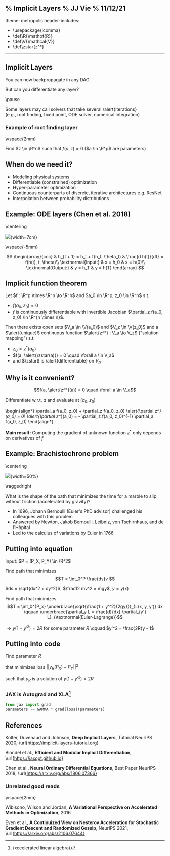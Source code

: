 % Implicit Layers
% JJ Vie
% 11/12/21
---
theme: metropolis
header-includes:
  - \usepackage{icomma}
  - \def\R{\mathbf{R}}
  - \def\V{\mathcal{V}}
  - \def\zstar{z^*}
---
## Implicit Layers

You can now backpropagate in any DAG.

But can you differentiate any layer?

\pause

Some layers may call solvers that take several \alert{iterations}  
(e.g., root finding, fixed point, ODE solver, numerical integration)

### Example of root finding layer

\vspace{2mm}

Find $z \in \R^n$ such that $f(a, z) = 0$ ($a \in \R^p$ are parameters)

## When do we need it?

- Modeling physical systems
- Differentiable (constrained) optimization
- Hyper-parameter optimization
- Continuous counterparts of discrete, iterative architectures e.g. ResNet
- Interpolation between probability distributions

## Example: ODE layers (Chen et al. 2018)

\centering

![](figures/ode2.png){width=7cm}

\vspace{-5mm}

$$ \begin{array}{ccc}
& h_{t + 1} = h_t + f(h_t, \theta_t) & \frac{d h(t)}{dt} = f(h(t), t, \theta)\\
\textnormal{Input:} & x = h_0 & x = h(0)\\
\textnormal{Output:} & y = h_T & y = h(T)
\end{array} $$

## Implicit function theorem

Let $f : \R^p \times \R^n \to \R^n$ and $a_0 \in \R^p, z_0 \in \R^n$ s.t.

- $f(a_0, z_0) = 0$
- $f$ is continuously differentiable with invertible Jacobian $\partial_z f(a_0, z_0) \in \R^{n \times n}$.

Then there exists open sets $V_a \in \V(a_0)$ and $V_z \in \V(z_0)$ and a $\alert{unique}$ continuous function $\alert{z^*} : V_a \to V_z$ ("solution mapping") s.t.

- $z_0 = z^*(a_0)$
- $f(a, \alert{\zstar(a)}) = 0 \quad \forall a \in V_a$
- and $\zstar$ is \alert{differentiable} on $V_a$

## Why is it convenient?

$$f(a, \alert{z^*}(a)) = 0 \quad \forall a \in V_a$$

Differentiate w.r.t. $a$ and evaluate at $(a_0, z_0)$

\begin{align*}
\partial_a f(a_0, z_0) + \partial_z f(a_0, z_0) \alert{\partial z^*}(a_0) = 0\\
\alert{\partial z^*}(a_0) = - \partial_z f(a_0, z_0)^{-1} \partial_a f(a_0, z_0)
\end{align*}

**Main result:** Computing the gradient of unknown function $z^*$ only depends on derivatives of $f$

## Example: Brachistochrone problem

\centering

![](figures/brachistochrone2.png){width=50%}

\raggedright

What is the shape of the path that minimizes the time for a marble to slip without friction (accelerated by gravity)?

- In 1696, Johann Bernoulli (Euler's PhD advisor) challenged his colleagues with this problem
- Answered by Newton, Jakob Bernoulli, Leibniz, von Tschirnhaus, and de l'Hôpital
- Led to the calculus of variations by Euler in 1766

## Putting into equation

Input: $P = (P_X, P_Y) \in \R^2$

Find path that minimizes $$T = \int_0^P \frac{ds}v $$

$ds = \sqrt{dx^2 + dy^2}$, $\frac12 mv^2 = mgy$, $y = y(x)$

Find path that minimizes
$$T = \int_0^{P_x} \underbrace{\sqrt{\frac{1 + y'^2}{2gy}}}_{L(x, y, y')} dx \qquad \underbrace{\partial_y L = \frac{d}{dx} \partial_{y'} L}_{\textnormal{Euler-Lagrange}}$$

$\Rightarrow y(1 + y'^2) = 2 R$ for some parameter $R$ \qquad $y'^2 = \frac{2R}y - 1$

## Putting into code

Find parameter $R$

that minimizes loss $|| y_R(P_X) - P_Y ||^2$

such that $y_R$ is a solution of $y(1 + y'^2) = 2R$

### JAX is Autograd and XLA[^1]

```python
from jax import grad
parameters -= GAMMA * grad(loss)(parameters)
```

 [^1]: (xccelerated linear algebra)

## References

Kolter, Duvenaud and Johnson, **Deep Implicit Layers**, Tutorial NeurIPS 2020, \url{https://implicit-layers-tutorial.org}

Blondel et al., **Efficient and Modular Implicit Differentiation**, \url{https://jaxopt.github.io}

Chen et al., **Neural Ordinary Differential Equations**, Best Paper NeurIPS 2018, \url{https://arxiv.org/abs/1806.07366}

### Unrelated good reads

\vspace{2mm}

Wibisono, Wilson and Jordan, **A Variational Perspective on Accelerated Methods in Optimization**, 2016

Even et al., **A Continuized View on Nesterov Acceleration for Stochastic Gradient Descent and Randomized Gossip**, NeurIPS 2021, \url{https://arxiv.org/abs/2106.07644}
